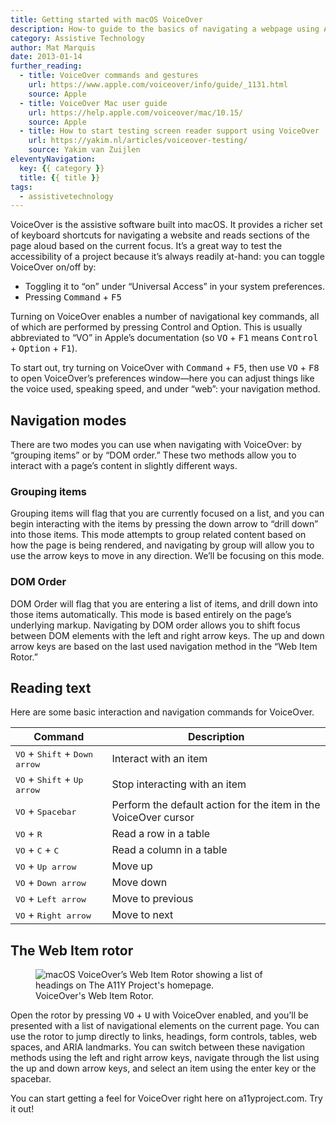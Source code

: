```yaml
---
title: Getting started with macOS VoiceOver
description: How-to guide to the basics of navigating a webpage using Apple’s VoiceOver screen reader, included in macOS.
category: Assistive Technology
author: Mat Marquis
date: 2013-01-14
further_reading:
  - title: VoiceOver commands and gestures
    url: https://www.apple.com/voiceover/info/guide/_1131.html
    source: Apple
  - title: VoiceOver Mac user guide
    url: https://help.apple.com/voiceover/mac/10.15/
    source: Apple
  - title: How to start testing screen reader support using VoiceOver
    url: https://yakim.nl/articles/voiceover-testing/
    source: Yakim van Zuijlen
eleventyNavigation:
  key: {{ category }}
  title: {{ title }}
tags:
  - assistivetechnology
---
```


VoiceOver is the assistive software built into macOS. It provides a richer set of keyboard shortcuts for navigating a website and reads sections of the page aloud based on the current focus. It’s a great way to test the accessibility of a project because it’s always readily at-hand: you can toggle VoiceOver on/off by:

- Toggling it to “on” under “Universal Access” in your system preferences.
- Pressing <kbd>Command</kbd> + <kbd>F5</kbd>

Turning on VoiceOver enables a number of navigational key commands, all of which are performed by pressing Control and Option. This is usually abbreviated to “VO” in Apple’s documentation (so <kbd>VO</kbd> + <kbd>F1</kbd> means <kbd>Control</kbd> + <kbd>Option</kbd> + <kbd>F1</kbd>).

To start out, try turning on VoiceOver with <kbd>Command</kbd> + <kbd>F5</kbd>, then use <kbd>VO</kbd> + <kbd>F8</kbd> to open VoiceOver’s preferences window—here you can adjust things like the voice used, speaking speed, and under “web”: your navigation method.


## Navigation modes

There are two modes you can use when navigating with VoiceOver: by “grouping items” or by “DOM order.” These two methods allow you to interact with a page’s content in slightly different ways.

### Grouping items

Grouping items will flag that you are currently focused on a list, and you can begin interacting with the items by pressing the down arrow to “drill down” into those items. This mode attempts to group related content based on how the page is being rendered, and navigating by group will allow you to use the arrow keys to move in any direction. We’ll be focusing on this mode.

### DOM Order

DOM Order will flag that you are entering a list of items, and  drill down into those items automatically. This mode is based entirely on the page’s underlying markup. Navigating by DOM order allows you to shift focus between DOM elements with the left and right arrow keys. The up and down arrow keys are based on the last used navigation method in the “Web Item Rotor.”


## Reading text

Here are some basic interaction and navigation commands for VoiceOver.

Command | Description
--------|------------
<kbd>VO</kbd> + <kbd>Shift</kbd> + <kbd>Down arrow</kbd> | Interact with an item
<kbd>VO</kbd> + <kbd>Shift</kbd> + <kbd>Up arrow</kbd> | Stop interacting with an item
<kbd>VO</kbd> + <kbd>Spacebar</kbd> | Perform the default action for the item in the VoiceOver cursor
<kbd>VO</kbd> + <kbd>R</kbd> | Read a row in a table
<kbd>VO</kbd> + <kbd>C</kbd> + <kbd>C</kbd> | Read a column in a table
<kbd>VO</kbd> + <kbd>Up arrow</kbd> | Move up
<kbd>VO</kbd> + <kbd>Down arrow</kbd> | Move down
<kbd>VO</kbd> + <kbd>Left arrow</kbd> | Move to previous
<kbd>VO</kbd> + <kbd>Right arrow</kbd> | Move to next


## The Web Item rotor

<figure role="figure" aria-label="VoiceOver's Web Rotor.">
  <img alt="macOS VoiceOver’s Web Item Rotor showing a list of headings on The A11Y Project's homepage." src="/img/posts/2013-01-14-getting-started-with-voiceover/voiceover-rotor.png">
  <figcaption>VoiceOver's Web Item Rotor.</figcaption>
</figure>

Open the rotor by pressing <kbd>VO</kbd> + <kbd>U</kbd> with VoiceOver enabled, and you’ll be presented with a list of navigational elements on the current page. You can use the rotor to jump directly to links, headings, form controls, tables, web spaces, and ARIA landmarks. You can switch between these navigation methods using the left and right arrow keys, navigate through the list using the up and down arrow keys, and select an item using the enter key or the spacebar.

You can start getting a feel for VoiceOver right here on a11yproject.com. Try it out!
